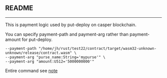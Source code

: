 ## README
---
This is payment logic used by put-deploy on casper blockchain.

You can specify payment-path and payment-arg rather than payment-amount for put-deploy.

```
--payment-path "/home/jh/rust/test22/contract/target/wasm32-unknown-unknown/release/contract.wasm" \
--payment-arg "purse_name:String='mypurse'" \
--payment-arg "amount:U512='5000000000'" 
```


Entire command see [note](./note.md)